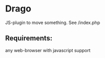 Drago
============
JS-plugin to move something.
See /index.php

Requirements:
-------------
any web-browser with javascript support